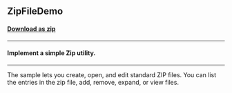 ## ZipFileDemo
#### [Download as zip](https://grapecity.github.io/DownGit/#/home?url=https://github.com/GrapeCity/ComponentOne-WPF-Samples/tree/master/NET_462/Zip/CS/ZipSamples)
____
#### Implement a simple Zip utility.
____
The sample lets you create, open, and edit standard ZIP files. You can 
list the entries in the zip file, add, remove, expand, or view files.

